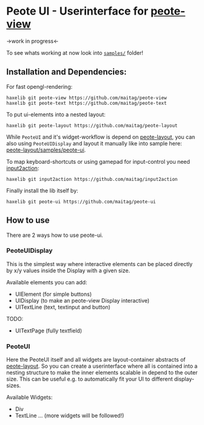 # Peote UI - Userinterface for [peote-view](https://github.com/maitag/peote-view)

->work in progress<-

To see whats working at now look into [`samples/`](https://github.com/maitag/peote-ui/tree/master/samples) folder!


## Installation and Dependencies:

For fast opengl-rendering:
```
haxelib git peote-view https://github.com/maitag/peote-view
haxelib git peote-text https://github.com/maitag/peote-text
```


To put ui-elements into a nested layout:
```
haxelib git peote-layout https://github.com/maitag/peote-layout
```
While `PeoteUI` and it's widget-workflow is depend on [peote-layout](https://github.com/maitag/peote-layout),
you can also using `PeoteUIDisplay` and layout it manually like into sample here: [peote-layout/samples/peote-ui](https://github.com/maitag/peote-layout/tree/main/samples/peote-ui).


To map keyboard-shortcuts or using gamepad for input-control you need [input2action](https://github.com/maitag/input2action):
```
haxelib git input2action https://github.com/maitag/input2action
```


Finally install the lib itself by:
```
haxelib git peote-ui https://github.com/maitag/peote-ui
```


## How to use

There are 2 ways how to use peote-ui.

### PeoteUIDisplay

This is the simplest way where interactive elements can be placed 
directly by x/y values inside the Display with a given size.

Available elements you can add:
- UIElement (for simple buttons)
- UIDisplay (to make an peote-view Display interactive)
- UITextLine<FontStyle> (text, textinput and button)

TODO:
- UITextPage<FontStyle>  (fully textfield)


### PeoteUI 

Here the PeoteUI itself and all widgets are layout-container abstracts of [peote-layout](https://github.com/maitag/peote-layout).
So you can create a userinterface where all is contained into a nesting structure to make the inner elements scalable
in depend to the outer size. This can be useful e.g. to automatically fit your UI to different display-sizes.

Available Widgets:
- Div
- TextLine
...
(more widgets will be followed!)